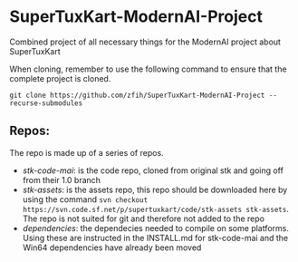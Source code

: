 # SuperTuxKart-ModernAI-Project
Combined project of all necessary things for the ModernAI project about SuperTuxKart

When cloning, remember to use the following command to ensure that the complete
project is cloned.

```git clone https://github.com/zfih/SuperTuxKart-ModernAI-Project --recurse-submodules```

## Repos:
The repo is made up of a series of repos.
- *stk-code-mai*: is the code repo, cloned from original stk and going off from
their 1.0 branch
- *stk-assets*: is the assets repo, this repo should be downloaded here by using
the command ```svn checkout
https://svn.code.sf.net/p/supertuxkart/code/stk-assets stk-assets```. The repo
is not suited for git and therefore not added to the repo
- *dependencies*: the dependecies needed to compile on some platforms. Using
these are instructed in the INSTALL.md for stk-code-mai and the Win64
dependencies have already been moved
